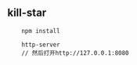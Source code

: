 ## kill-star


```shell
    npm install
```

```shell
    http-server
    // 然后打开http://127.0.0.1:8080
```

